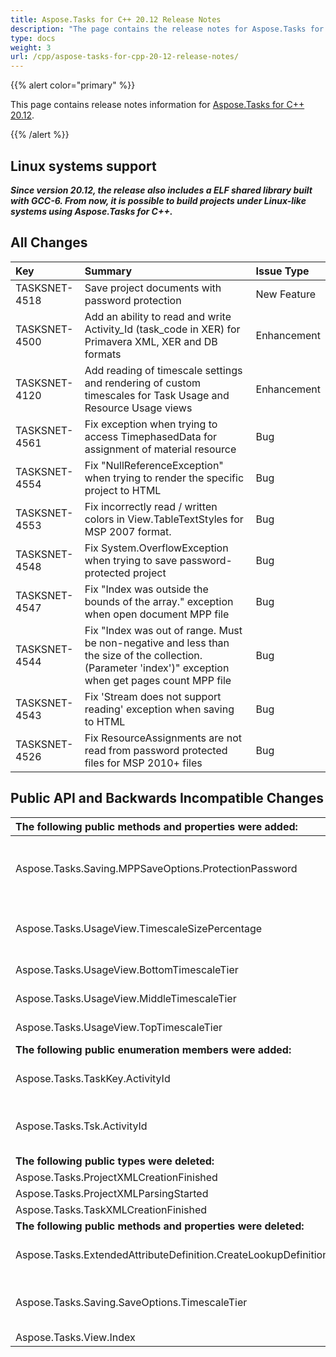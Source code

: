 ```yaml
---
title: Aspose.Tasks for C++ 20.12 Release Notes
description: "The page contains the release notes for Aspose.Tasks for C++ 20.12."
type: docs
weight: 3
url: /cpp/aspose-tasks-for-cpp-20-12-release-notes/
---
```


{{% alert color="primary" %}}

This page contains release notes information for [Aspose.Tasks for C++ 20.12](https://downloads.aspose.com/tasks/cpp/new-releases/aspose.tasks-for-c---20.12/).

{{% /alert %}}

## **Linux systems support**

***Since version 20.12, the release also includes a ELF shared library built with GCC-6. From now, it is possible to build projects under Linux-like systems using Aspose.Tasks for C++.***

## **All Changes**
|**Key**|**Summary**|**Issue Type**|
| :- | :- | :- |
| TASKSNET-4518 | Save project documents with password protection | New Feature |
| TASKSNET-4500 | Add an ability to read and write Activity_Id (task_code in XER) for Primavera XML, XER and DB formats | Enhancement |
| TASKSNET-4120 | Add reading of timescale settings and rendering of custom timescales for Task Usage and Resource Usage views | Enhancement |
| TASKSNET-4561 | Fix exception when trying to access TimephasedData for assignment of material resource | Bug |
| TASKSNET-4554 | Fix "NullReferenceException" when trying to render the specific project to HTML | Bug |
| TASKSNET-4553 | Fix incorrectly read / written colors in View.TableTextStyles for MSP 2007 format. | Bug |
| TASKSNET-4548 | Fix System.OverflowException when trying to save password-protected project | Bug |
| TASKSNET-4547 | Fix "Index was outside the bounds of the array." exception when open document MPP file | Bug |
| TASKSNET-4544 | Fix "Index was out of range. Must be non-negative and less than the size of the collection. (Parameter 'index')" exception when get pages count MPP file | Bug |
| TASKSNET-4543 | Fix 'Stream does not support reading' exception when saving to HTML | Bug |
| TASKSNET-4526 | Fix ResourceAssignments are not read from password protected files for MSP 2010+ files | Bug |
## **Public API and Backwards Incompatible Changes**
|**The following public methods and properties were added:**|**Description**|
| :- | :- |
| Aspose.Tasks.Saving.MPPSaveOptions.ProtectionPassword | Gets or sets a password which is used to protect a resulting MPP file. Currently is supported for MS Project 2010 and newer formats.|
| Aspose.Tasks.UsageView.TimescaleSizePercentage | Gets or sets a percentage to reduce or enlarge the spacing between units on the timescale tier. |
| Aspose.Tasks.UsageView.BottomTimescaleTier | Gets or sets settings of view's bottom timescale tier. |
| Aspose.Tasks.UsageView.MiddleTimescaleTier | Gets or sets settings of view's middle timescale tier. |
| Aspose.Tasks.UsageView.TopTimescaleTier | Gets or sets settings of view's top timescale tier. |
|**The following public enumeration members were added:**|**Description**|
| Aspose.Tasks.TaskKey.ActivityId | Represents the ActivityId field (only applicable to Primavera projects). |
| Aspose.Tasks.Tsk.ActivityId | Represents activity id field - a task's unique identifier used by Primavera. (only applicable to Primavera projects). |
|**The following public types were deleted:**|**Description**|
| Aspose.Tasks.ProjectXMLCreationFinished | Not used anymore. |
| Aspose.Tasks.ProjectXMLParsingStarted | Not used anymore. |
| Aspose.Tasks.TaskXMLCreationFinished | Not used anymore. |
|**The following public methods and properties were deleted:**|**Description**|
| Aspose.Tasks.ExtendedAttributeDefinition.CreateLookupDefinition | Replaced by more specific CreateLookupTaskDefinition and CreateLookupResourceDefinition. |
| Aspose.Tasks.Saving.SaveOptions.TimescaleTier | View's TopTimescaleTier, MiddleTimescaleTier, BottomTimescaleTier properties should be used instead. |
| Aspose.Tasks.View.Index | Not used anymore. |